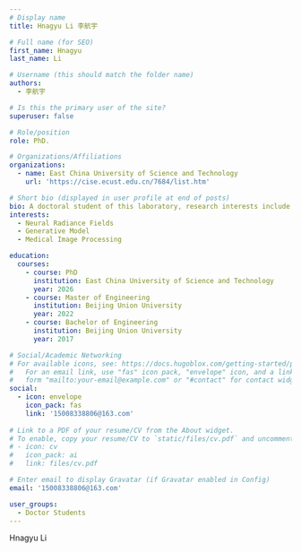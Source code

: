```yaml
---
# Display name
title: Hnagyu Li 李航宇

# Full name (for SEO)
first_name: Hnagyu
last_name: Li

# Username (this should match the folder name)
authors:
  - 李航宇

# Is this the primary user of the site?
superuser: false

# Role/position
role: PhD.

# Organizations/Affiliations
organizations:
  - name: East China University of Science and Technology
    url: 'https://cise.ecust.edu.cn/7684/list.htm'

# Short bio (displayed in user profile at end of posts)
bio: A doctoral student of this laboratory, research interests include Neural Radiance Fields, Medical Image Processing and Generative Model.
interests:
  - Neural Radiance Fields
  - Generative Model
  - Medical Image Processing

education:
  courses:
    - course: PhD
      institution: East China University of Science and Technology
      year: 2026
    - course: Master of Engineering
      institution: Beijing Union University
      year: 2022
    - course: Bachelor of Engineering
      institution: Beijing Union University
      year: 2017

# Social/Academic Networking
# For available icons, see: https://docs.hugoblox.com/getting-started/page-builder/#icons
#   For an email link, use "fas" icon pack, "envelope" icon, and a link in the
#   form "mailto:your-email@example.com" or "#contact" for contact widget.
social:
  - icon: envelope
    icon_pack: fas
    link: '15008338806@163.com'
    
# Link to a PDF of your resume/CV from the About widget.
# To enable, copy your resume/CV to `static/files/cv.pdf` and uncomment the lines below.
# - icon: cv
#   icon_pack: ai
#   link: files/cv.pdf

# Enter email to display Gravatar (if Gravatar enabled in Config)
email: '15008338806@163.com'

user_groups:
  - Doctor Students
---
```


Hnagyu Li
